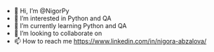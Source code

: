 - 👋 Hi, I’m @NigorPy
- 👀 I’m interested in Python and QA
- 🌱 I’m currently learning Python and QA
- 💞️ I’m looking to collaborate on 
- 📫 How to reach me https://www.linkedin.com/in/nigora-abzalova/

<!---
NigorPy/NigorPy is a ✨ special ✨ repository because its `README.md` (this file) appears on your GitHub profile.
You can click the Preview link to take a look at your changes.
--->
